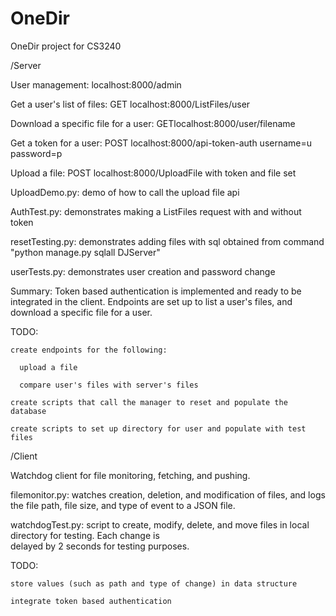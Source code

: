 OneDir
======

OneDir project for CS3240

/Server

  User management: localhost:8000/admin
  
  Get a user's list of files: GET localhost:8000/ListFiles/user
  
  Download a specific file for a user: GETlocalhost:8000/user/filename
  
  Get a token for a user:  POST localhost:8000/api-token-auth username=u password=p
  
  Upload a file: POST localhost:8000/UploadFile with token and file set
  
  UploadDemo.py:  demo of how to call the upload file api
  
  AuthTest.py: demonstrates making a ListFiles request with and without token

  resetTesting.py: demonstrates adding files with sql obtained from command "python manage.py sqlall DJServer"

  userTests.py: demonstrates user creation and password change
  
  Summary:  Token based authentication is implemented and ready to be integrated in the client.  Endpoints are set up to list a user's files, and download a specific file for a user.
  
  TODO: 
  
    create endpoints for the following:
    
      upload a file
      
      compare user's files with server's files
      
    create scripts that call the manager to reset and populate the database
    
    create scripts to set up directory for user and populate with test files
    
      
  
/Client

  Watchdog client for file monitoring, fetching, and pushing.

  filemonitor.py: watches creation, deletion, and modification of files, and logs the file path, file size, and type of                   event to a JSON file.

  watchdogTest.py: script to create, modify, delete, and move files in local directory for testing. Each change is   
                   delayed by 2 seconds for testing purposes.

  TODO:

    store values (such as path and type of change) in data structure

    integrate token based authentication
